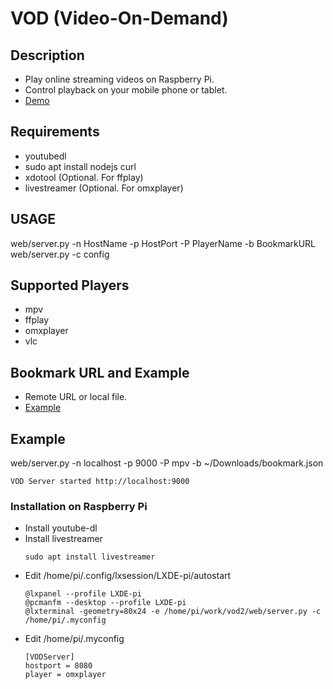 # VOD (Video-On-Demand)

## Description

- Play online streaming videos on Raspberry Pi.
- Control playback on your mobile phone or tablet.
- [Demo](https://www.youtube.com/watch?v=nKMpzaaDPuw)

## Requirements

- youtubedl
- sudo apt install nodejs curl
- xdotool (Optional. For ffplay)
- livestreamer (Optional. For omxplayer)

## USAGE

web/server.py -n HostName -p HostPort -P PlayerName -b BookmarkURL
web/server.py -c config

## Supported Players

- mpv
- ffplay
- omxplayer
- vlc

## Bookmark URL and Example

- Remote URL or local file.
- [Example](https://gist.githubusercontent.com/JiasHuang/30f6cc0f78ee246c1e28bd537764d6c4/raw/bookmark.json)

## Example

web/server.py -n localhost -p 9000 -P mpv -b ~/Downloads/bookmark.json

```
VOD Server started http://localhost:9000
```

### Installation on Raspberry Pi

- Install youtube-dl
- Install livestreamer
	```
	sudo apt install livestreamer
	```
- Edit /home/pi/.config/lxsession/LXDE-pi/autostart
	```
	@lxpanel --profile LXDE-pi
	@pcmanfm --desktop --profile LXDE-pi
	@lxterminal -geometry=80x24 -e /home/pi/work/vod2/web/server.py -c /home/pi/.myconfig
	```
- Edit /home/pi/.myconfig
	```
	[VODServer]
	hostport = 8080
	player = omxplayer
	```

